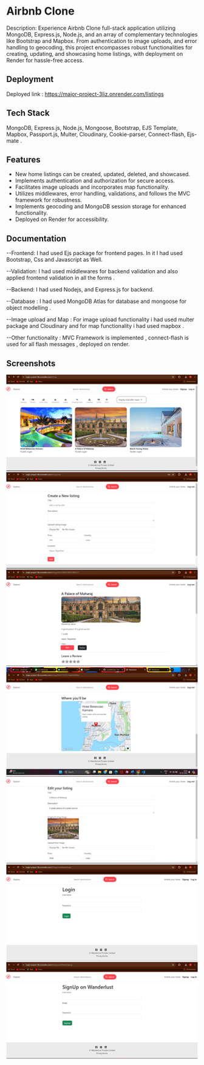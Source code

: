 # Airbnb Clone

Description: Experience Airbnb Clone full-stack application utilizing MongoDB, Express.js, Node.js, and an array of complementary technologies like Bootstrap and Mapbox. From authentication to image uploads, and error handling to geocoding, this project encompasses robust functionalities for creating, updating, and showcasing home listings, with deployment on Render for hassle-free access.

## Deployment

Deployed link : https://major-project-3liz.onrender.com/listings

## Tech Stack

MongoDB, Express.js, Node.js, Mongoose, Bootstrap, EJS Template,
Mapbox, Passport.js, Multer, Cloudinary, Cookie-parser, Connect-flash, Ejs-mate .

## Features

- New home listings can be created, updated, deleted, and showcased.
- Implements authentication and authorization for secure access.
- Facilitates image uploads and incorporates map functionality.
- Utilizes middlewares, error handling, validations, and follows the MVC framework for robustness.
- Implements geocoding and MongoDB session storage for enhanced functionality.
- Deployed on Render for accessibility.

## Documentation

--Frontend: I had used Ejs package for frontend pages. In it I had used Bootstrap, Css and Javascript as Well.

--Validation: I had used middlewares for backend validation and also applied frontend validation in all the forms .

--Backend: I had used Nodejs, and Express.js for backend.

--Database : I had used MongoDB Atlas for database and mongoose for object modelling .

--Image upload and Map : For image upload functionality i had used multer package and Cloudinary and for map functionality i had used mapbox .

--Other functionality : MVC Framework is implemented , connect-flash is used for all flash messages , deployed on render.

## Screenshots

![Home](./ImageForReadme/HomePage.png)
![CreateListingPage](./ImageForReadme/CreateNewListingPage.png)
![ShowListingPage](./ImageForReadme/ShowListingPage.png)
![MapInShowListingPage](./ImageForReadme/MapInShowListingPage.png)
![EditListingPage](./ImageForReadme/EditListingPage.png)
![LoginPage](./ImageForReadme/LoginPage.png)
![SignUpPage](./ImageForReadme/SignUpPage.png)
